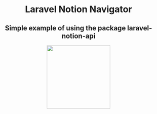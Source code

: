 <h1 align="center"> Laravel Notion Navigator</h1>
<h2 align="center"> Simple example of using the package laravel-notion-api</h2>

<p align="center">
<img src="https://5amco.de/images/5am.png" width="200" height="200">
</p>

